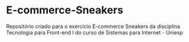# E-commerce-Sneakers
Repositório criado para o exercício E-commerce Sneakers da disciplina Tecnologia para Front-end I do curso de Sistemas para Internet - Uniesp

